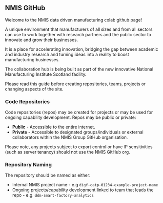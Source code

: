 ## NMIS GitHub
Welcome to the NMIS data driven manufacturing colab github page!

A unique environment that manufacturers of all sizes and from all sectors can use to work together with research partners and the public sector to innovate and grow their businesses.

It is a place for accelerating innovation, bridging the gap between academic and industry research and turning ideas into a reality to boost manufacturing businesses.

The collaboration hub is being built as part of the new innovative National Manufacturing Institute Scotland facility.

Please read this guide before creating repositories, teams, projects or changing aspects of the site.
### Code Repositories
Code repositories (repos) may be created for projects or may be used for ongoing capability development. Repos may be public or private:

- **Public** - Accessible to the entire internet.
- **Private** - Accessible to designated groups/individuals or external collaborators within the NMIS Group GitHub organisation.

Please note, any projects subject to export control or have IP sensitivities (such as server tenancy) should not use the NMIS GitHub org.

### Repository Naming

The repository should be named as either:
- Internal NMIS project name - e.g `digf-catp-01234-example-project-name`
- Ongoing projects/capability development linked to team that leads the repo - e.g. `ddm-smart-factory-analytics`

